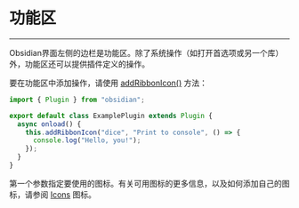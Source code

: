 # 功能区
---
Obsidian界面左侧的边栏是功能区。除了系统操作（如打开首选项或另一个库）外，功能区还可以提供插件定义的操作。

要在功能区中添加操作，请使用 [addRibbonIcon()](https://docs.obsidian.md/Reference/TypeScript+API/Plugin/addRibbonIcon) 方法：

```ts
import { Plugin } from "obsidian";

export default class ExamplePlugin extends Plugin {
  async onload() {
    this.addRibbonIcon("dice", "Print to console", () => {
      console.log("Hello, you!");
    });
  }
}
```

第一个参数指定要使用的图标。有关可用图标的更多信息，以及如何添加自己的图标，请参阅 [Icons](https://docs.obsidian.md/Plugins/User+interface/Icons) 图标。